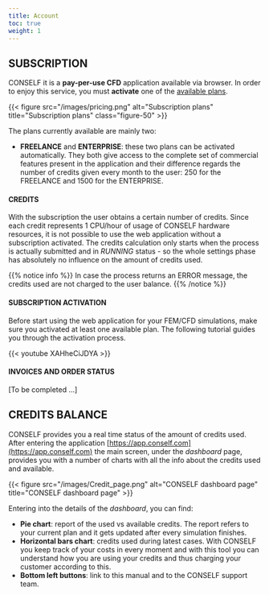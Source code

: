 ```yaml
---
title: Account
toc: true
weight: 1
---
```


## SUBSCRIPTION

CONSELF it is a **pay-per-use CFD** application available via browser. In order to enjoy this service, you must **activate** one of the [available plans](https://conself.com/product/subscriptions/).

{{< figure src="/images/pricing.png" alt="Subscription plans" title="Subscription plans" class="figure-50" >}}

The plans currently available are mainly two:

- **FREELANCE** and **ENTERPRISE**: these two plans can be activated automatically. They both give access to the complete set of commercial features present in the application and their difference regards the number of credits given every month to the user: 250 for the FREELANCE and 1500 for the ENTERPRISE.

#### CREDITS

With the subscription the user obtains a certain number of credits. Since each credit represents 1 CPU/hour of usage of CONSELF hardware resources, it is not possible to use the web application without a subscription activated. The credits calculation only starts when the process is actually submitted and in *RUNNING* status - so the whole settings phase has absolutely no influence on the amount of credits used.

{{% notice info %}}
In case the process returns an ERROR message, the credits used are not charged to the user balance.
{{% /notice %}}

#### SUBSCRIPTION ACTIVATION

Before start using the web application for your FEM/CFD simulations, make sure you activated at least one available plan. The following tutorial guides you through the activation process.

{{< youtube XAHheCiJDYA >}}

#### INVOICES AND ORDER STATUS

[To be completed ...]

## CREDITS BALANCE

CONSELF provides you a real time status of the amount of credits used. After entering the application [https://app.conself.com](https://app.conself.com) the main screen, under the *dashboard* page, provides you with a number of charts with all the info about the credits used and available.

{{< figure src="/images/Credit_page.png" alt="CONSELF dashboard page" title="CONSELF dashboard page" >}}

Entering into the details of the *dashboard*, you can find:

- **Pie chart**: report of the used vs available credits. The report refers to your current plan and it gets updated after every simulation finishes.
- **Horizontal bars chart**: credits used during latest cases. With CONSELF you keep track of your costs in every moment and with this tool you can understand how you are using your credits and thus charging your customer according to this.
- **Bottom left buttons**: link to this manual and to the CONSELF support team.
